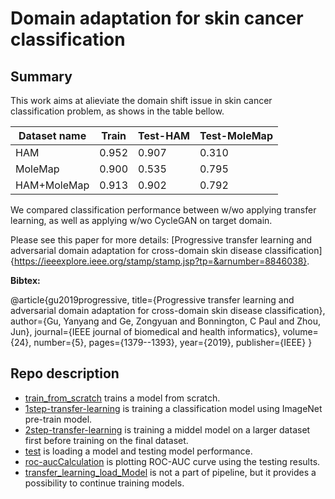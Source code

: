 # Domain adaptation for skin cancer classification

## Summary
This work aims at alieviate the domain shift issue in skin cancer classification problem, as shows in the table bellow.

| Dataset name  | Train | Test-HAM  | Test-MoleMap |
| ------------- | ------------- |---------|-------|
| HAM  | 0.952  | 0.907 | 0.310 |
| MoleMap | 0.900 | 0.535 | 0.795 |
| HAM+MoleMap | 0.913 | 0.902 | 0.792 |

We compared classification performance between w/wo applying transfer learning, as well as applying w/wo CycleGAN on target domain. 


Please see this paper for more details: [Progressive transfer learning and adversarial domain adaptation for cross-domain skin disease classification]{https://ieeexplore.ieee.org/stamp/stamp.jsp?tp=&arnumber=8846038}.

**Bibtex:**

@article{gu2019progressive,
  title={Progressive transfer learning and adversarial domain adaptation for cross-domain skin disease classification},
  author={Gu, Yanyang and Ge, Zongyuan and Bonnington, C Paul and Zhou, Jun},
  journal={IEEE journal of biomedical and health informatics},
  volume={24},
  number={5},
  pages={1379--1393},
  year={2019},
  publisher={IEEE}
}

## Repo description
* [train_from_scratch](https://github.com/heugyy/Domain-adaptation-Melanoma/blob/master/train_from_scratch.py) trains a model from scratch. 
* [1step-transfer-learning](https://github.com/heugyy/Domain-adaptation-Melanoma/blob/master/1step_transfer_learning.py) is training a classification model using ImageNet pre-train model.
* [2step-transfer-learning](https://github.com/heugyy/Domain-adaptation-Melanoma/blob/master/2step_transfer_learning.py) is training a middel model on a larger dataset first before training on the final dataset. 
* [test](https://github.com/heugyy/Domain-adaptation-Melanoma/blob/master/test.py) is loading a model and testing model performance. 
* [roc-aucCalculation](https://github.com/heugyy/Domain-adaptation-Melanoma/blob/master/Roc-AucCalculation.py) is plotting ROC-AUC curve using the testing results.
* [transfer_learning_load_Model](https://github.com/heugyy/Domain-adaptation-Melanoma/blob/master/transfer_learning_load_Model.py) is not a part of pipeline, but it provides a possibility to continue training models.
